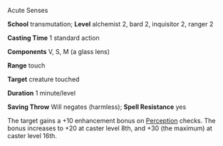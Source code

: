 Acute Senses

**School** transmutation; **Level** alchemist 2, bard 2, inquisitor 2, ranger 2

**Casting Time** 1 standard action

**Components** V, S, M (a glass lens)

**Range** touch

**Target** creature touched

**Duration** 1 minute/level

**Saving Throw** Will negates (harmless); **Spell Resistance** yes

The target gains a +10 enhancement bonus on [Perception](skills/perception#_perception) checks. The bonus increases to +20 at caster level 8th, and +30 (the maximum) at caster level 16th.

